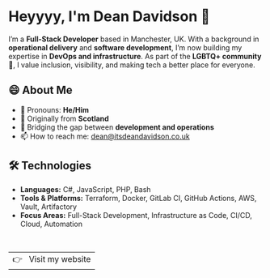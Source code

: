 # Heyyyy, I'm Dean Davidson :wave:

I’m a **Full-Stack Developer** based in Manchester, UK. With a background in **operational delivery** and **software development**, I’m now building my expertise in **DevOps and infrastructure**. As part of the **LGBTQ+ community** :rainbow:, I value inclusion, visibility, and making tech a better place for everyone.  

## :smile: About Me
- :raising_hand: Pronouns: **He/Him**
- :scotland: Originally from **Scotland**  
- :link: Bridging the gap between **development and operations**  
- :mailbox: How to reach me: [dean@itsdeandavidson.co.uk](mailto:dean@itsdeandavidson.co.uk)  

## :hammer_and_wrench: Technologies
- **Languages:** C#, JavaScript, PHP, Bash  
- **Tools & Platforms:** Terraform, Docker, GitLab CI, GitHub Actions, AWS, Vault, Artifactory  
- **Focus Areas:** Full-Stack Development, Infrastructure as Code, CI/CD, Cloud, Automation  

<br />
<a href="https://itsdeandavidson.co.uk">
  <table align="right">
      <tr>
          <td>
            👉 &nbsp;&nbsp;Visit my website
          </td>
      </tr>
  </table>
</a>
